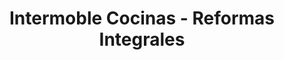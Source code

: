 ---
title: "Intermoble Cocinas - Reformas Integrales"
url: /torrent/intermoble-cocinas-reformas-integrales/
shop: Möbel
---